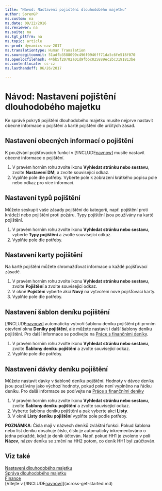 ```yaml
---
title: "Návod: Nastavení pojištění dlouhodobého majetku"
author: SorenGP
ms.custom: na
ms.date: 09/22/2016
ms.reviewer: na
ms.suite: na
ms.tgt_pltfrm: na
ms.topic: article
ms-prod: dynamics-nav-2017
ms.translationtype: Human Translation
ms.sourcegitcommit: 51adfb3588099c496f0946ff71da5c6fe518f070
ms.openlocfilehash: 44bb5f20702a01d9fbbc025889ec2bc3191813be
ms.contentlocale: cs-cz
ms.lasthandoff: 06/26/2017

---
```


# <a name="how-to-set-up-fixed-asset-insurance"></a>Návod: Nastavení pojištění dlouhodobého majetku
Ke správě pokrytí pojištění dlouhodobého majetku musíte nejprve nastavit obecné informace o pojištění a kartě pojištění dle určitých zásad.

## <a name="to-set-up-general-insurance-information"></a>Nastavení obecných informací o pojištění  
K používání pojišťovacích funkcí v [!INCLUDE[navnow](includes/navnow_md.md)] musíte nastavit obecné informace o pojištění.  
1. V pravém horním rohu zvolte ikonu **Vyhledat stránku nebo sestavu**, zvolte **Nastavení DM**, a zvolte související odkaz.  
2. Vyplňte pole dle potřeby. Vyberte pole k zobrazení krátkého popisu pole nebo odkaz pro více informací.  

## <a name="to-set-up-insurance-types"></a>Nastavení typů pojištění  
Můžete seskupit vaše zásady pojištění do kategorií, např. pojištění proti krádeži nebo pojištění proti požáru. Typy pojištění jsou používány na kartě pojištění.
1. V pravém horním rohu zvolte ikonu **Vyhledat stránku nebo sestavu**, vyberte **Typy pojištění** a zvolte související odkaz.  
2. Vyplňte pole dle potřeby.

## <a name="to-set-up-insurance-cards"></a>Nastavení karty pojištění  
Na kartě pojištění můžete shromažďovat informace o každé pojišťovací zásadě.  
1. V pravém horním rohu zvolte ikonu **Vyhledat stránku nebo sestavu**, zvolte **Pojištění** a zvolte související odkaz.  
2. V okně **Pojištění** vyberte akci **Nový** na vytvoření nové pojišťovací karty.  
3. Vyplňte pole dle potřeby.

## <a name="to-set-up-insurance-journal-templates"></a>Nastavení šablon deníku pojištění  
[!INCLUDE[navnow](includes/navnow_md.md)] automaticky vytvoří šablonu deníku pojištění při prvním otevření okna **Deníky pojištění**, ale můžete nastavit i další šablony deníku pojištění. Pro další informace se podívejte na [Práce s finančními deníky](ui-work-general-journals.md).  
1. V pravém horním rohu zvolte ikonu **Vyhledat stránku nebo sestavu**, zvolte **Šablony deníku pojištění** a zvolte související odkaz.  
2. Vyplňte pole dle potřeby.

## <a name="to-set-up-insurance-journal-batches"></a>Nastavení dávky deníku pojištění  
Můžete nastavit dávky v šabloně deníku pojištění. Hodnoty v dávce deníku jsou používány jako výchozí hodnoty, pokud pole není vyplněno na řádku deníku. Pro další informace se podívejte na [Práce s finančními deníky](ui-work-general-journals.md)  
1. V pravém horním rohu zvolte ikonu **Vyhledat stránku nebo sestavu**, zvolte **Šablony deníku pojištění** a zvolte související odkaz.  
2. Vyberte šablonu deníku pojištění a pak vyberte akci **Listy**.
3. V okně **Listy deníku pojištění** vyplňte pole podle potřeby.

**POZNÁMKA**: Čísla mají v názvech deníků zvláštní funkci. Pokud šablona nebo list deníku obsahuje číslo, číslo je automaticky inkrementováno o jedna pokaždé, když je deník účtován. Např. pokud HH1 je zvoleno v poli **Název**, název deníku se změní na HH2 potom, co deník HH1 byl zaúčtován.

## <a name="see-also"></a>Viz také
[Nastavení dlouhodobého majetku](fa-setup.md)  
[Správa dlouhodobého majetku](fa-manage.md)  
[Finance](finance-setup.md)  
[Vítejte v [!INCLUDE[navnow](includes/navnow_md.md)]](across-get-started.md)


